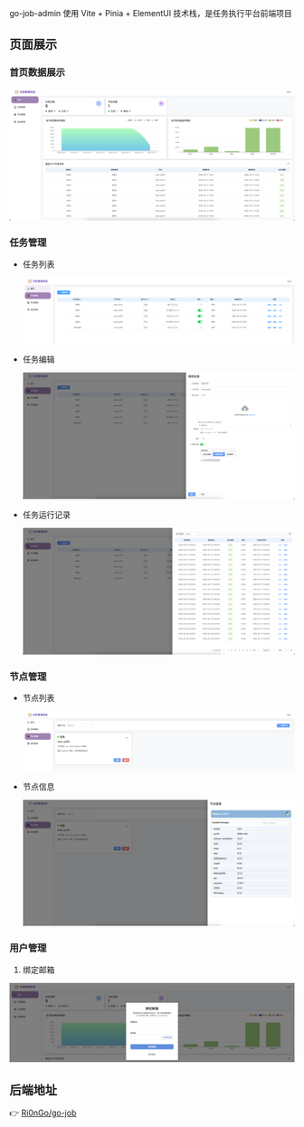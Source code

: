 go-job-admin 使用 Vite + Pinia + ElementUI 技术栈，是任务执行平台前端项目

## 页面展示

### 首页数据展示

![home.png](img/home.png)

### 任务管理

- 任务列表

    ![img.png](img/node.png)

- 任务编辑
    
    ![img.png](img/node_edit.png)

- 任务运行记录

    ![job_record.png](img/job_record.png)
    

### 节点管理

- 节点列表

  ![node_list.png](img/node_list.png)

- 节点信息

    ![node_info.png](img/node_info.png)

### 用户管理

1. 绑定邮箱

![bind_email.png](img/bind_email.png)


## 后端地址

👉 [Ri0nGo/go-job](https://github.com/Ri0nGo/go-job)
